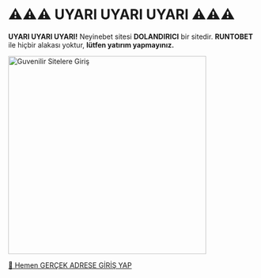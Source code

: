 # ⚠️⚠️⚠️ UYARI UYARI UYARI ⚠️⚠️⚠️

**UYARI UYARI UYARI!** Neyinebet sitesi **DOLANDIRICI** bir sitedir. **RUNTOBET** ile hiçbir alakası yoktur, **lütfen yatırım yapmayınız.**

<a href="https://cutt.ly/Wrnu8gJK" title="Guvenilir Site Giriş">
    <img src="https://i.ibb.co/2YjYf7zD/neyinedolan.png" alt="Guvenilir Sitelere Giriş" width="400">
</a>

[🔗 Hemen GERÇEK ADRESE GİRİŞ YAP](https://cutt.ly/Wrnu8gJK)
